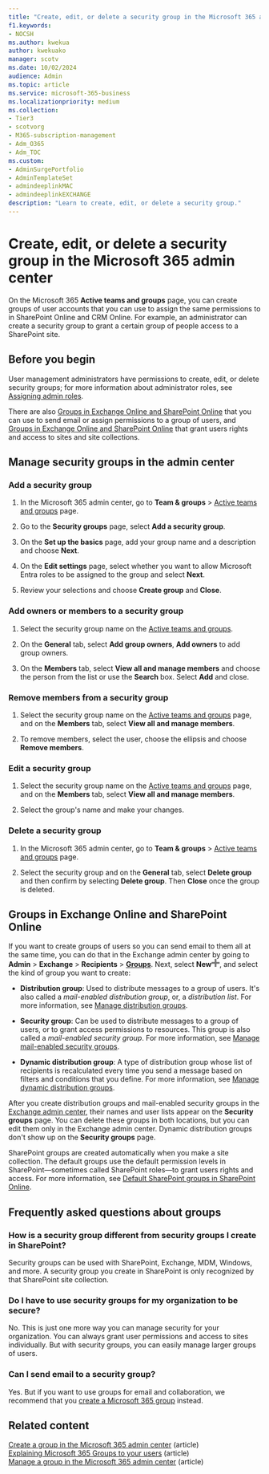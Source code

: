 ```yaml
---
title: "Create, edit, or delete a security group in the Microsoft 365 admin center"
f1.keywords:
- NOCSH
ms.author: kwekua
author: kwekuako
manager: scotv
ms.date: 10/02/2024
audience: Admin
ms.topic: article
ms.service: microsoft-365-business
ms.localizationpriority: medium
ms.collection:
- Tier3
- scotvorg 
- M365-subscription-management 
- Adm_O365
- Adm_TOC
ms.custom: 
- AdminSurgePortfolio
- AdminTemplateSet
- admindeeplinkMAC
- admindeeplinkEXCHANGE
description: "Learn to create, edit, or delete a security group."
---
```


# Create, edit, or delete a security group in the Microsoft 365 admin center

On the Microsoft 365 **Active teams and groups** page, you can create groups of user accounts that you can use to assign the same permissions to in SharePoint Online and CRM Online. For example, an administrator can create a security group to grant a certain group of people access to a SharePoint site.

## Before you begin

User management administrators have permissions to create, edit, or delete security groups; for more information about administrator roles, see [Assigning admin roles](../add-users/assign-admin-roles.md).
  
There are also [Groups in Exchange Online and SharePoint Online](#groups-in-exchange-online-and-sharepoint-online) that you can use to send email or assign permissions to a group of users, and [Groups in Exchange Online and SharePoint Online](#groups-in-exchange-online-and-sharepoint-online) that grant users rights and access to sites and site collections.

## Manage security groups in the admin center

### Add a security group

1. In the Microsoft 365 admin center, go to **Team & groups** > <a href="https://go.microsoft.com/fwlink/p/?linkid=2052855" target="_blank">Active teams and groups</a> page.
  
2. Go to the **Security groups** page, select **Add a security group**.

3. On the **Set up the basics** page, add your group name and a description and choose **Next**.

4. On the **Edit settings** page, select whether you want to allow Microsoft Entra roles to be assigned to the group and select **Next**.

5. Review your selections and choose **Create group** and **Close**.

### Add owners or members to a security group

1. Select the security group name on the <a href="https://go.microsoft.com/fwlink/p/?linkid=2052855" target="_blank">Active teams and groups</a>.

2. On the **General** tab, select **Add group owners**, **Add owners** to add group owners.

3. On the **Members** tab, select **View all and manage members** and choose the person from the list or use the **Search** box. Select **Add** and close.

### Remove members from a security group

1. Select the security group name on the <a href="https://go.microsoft.com/fwlink/p/?linkid=2052855" target="_blank">Active teams and groups</a> page, and on the **Members** tab, select **View all and manage members**.

2. To remove members, select the user, choose the ellipsis and choose **Remove members**.
  
### Edit a security group

1. Select the security group name on the <a href="https://go.microsoft.com/fwlink/p/?linkid=2052855" target="_blank">Active teams and groups</a> page, and on the **Members** tab, select **View all and manage members**.
  
2. Select the group's name and make your changes.

### Delete a security group

1. In the Microsoft 365 admin center, go to **Team & groups** > <a href="https://go.microsoft.com/fwlink/p/?linkid=2052855" target="_blank">Active teams and groups</a> page.

2. Select the security group and on the **General** tab, select **Delete group** and then confirm by selecting **Delete group**. Then **Close** once the group is deleted.

## Groups in Exchange Online and SharePoint Online

If you want to create groups of users so you can send email to them all at the same time, you can do that in the Exchange admin center by going to **Admin** \> **Exchange** \> **Recipients** \> <a href="https://go.microsoft.com/fwlink/?linkid=2183233" target="_blank">**Groups**</a>. Next, select **New**![Add.](../../media/328ffb57-5f31-430a-b653-4a6b8e76d338.png), and select the kind of group you want to create:
  
- **Distribution group**: Used to distribute messages to a group of users. It's also called a  *mail-enabled distribution group*, or, a  *distribution list*. For more information, see [Manage distribution groups](/exchange/recipients-in-exchange-online/manage-distribution-groups/manage-distribution-groups).

- **Security group**: Can be used to distribute messages to a group of users, or to grant access permissions to resources. This group is also called a *mail-enabled security group*. For more information, see [Manage mail-enabled security groups](/exchange/recipients-in-exchange-online/manage-mail-enabled-security-groups).

- **Dynamic distribution group**: A type of distribution group whose list of recipients is recalculated every time you send a message based on filters and conditions that you define. For more information, see [Manage dynamic distribution groups](/Exchange/recipients/dynamic-distribution-groups/dynamic-distribution-groups).

After you create distribution groups and mail-enabled security groups in the <a href="https://go.microsoft.com/fwlink/p/?linkid=2059104" target="_blank">Exchange admin center</a>, their names and user lists appear on the **Security groups** page. You can delete these groups in both locations, but you can edit them only in the Exchange admin center. Dynamic distribution groups don't show up on the **Security groups** page.
  
 SharePoint groups are created automatically when you make a site collection. The default groups use the default permission levels in SharePoint—sometimes called SharePoint roles—to grant users rights and access. For more information, see [Default SharePoint groups in SharePoint Online](/sharepoint/default-sharepoint-groups).

## Frequently asked questions about groups

### How is a security group different from security groups I create in SharePoint?

Security groups can be used with SharePoint, Exchange, MDM, Windows, and more. A security group you create in SharePoint is only recognized by that SharePoint site collection.

### Do I have to use security groups for my organization to be secure?

No. This is just one more way you can manage security for your organization. You can always grant user permissions and access to sites individually. But with security groups, you can easily manage larger groups of users.

### Can I send email to a security group?

Yes. But if you want to use groups for email and collaboration, we recommend that you [create a Microsoft 365 group](../create-groups/create-groups.md) instead.

## Related content

[Create a group in the Microsoft 365 admin center](../create-groups/create-groups.md) (article)\
[Explaining Microsoft 365 Groups to your users](../create-groups/explain-groups-knowledge-worker.md) (article)\
[Manage a group in the Microsoft 365 admin center](../create-groups/manage-groups.md) (article)
